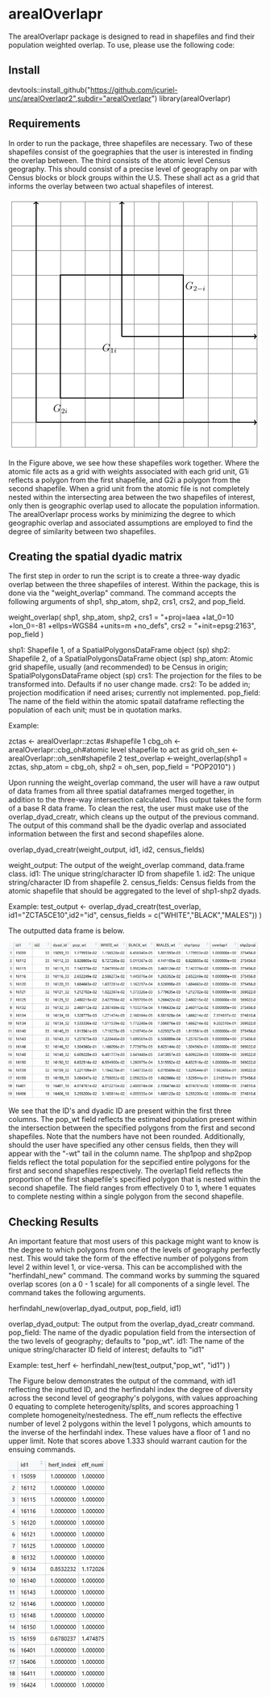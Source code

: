 # arealOverlapr

The arealOverlapr package is designed to read in shapefiles and find their population weighted overlap. To use, please use the following code: 

## Install 

devtools::install_github("https://github.com/jcuriel-unc/arealOverlapr2",subdir="arealOverlapr")
library(arealOverlapr)

## Requirements 

In order to run the package, three shapefiles are necessary. Two of these shapefiles consist of the goegraphies that the user is interested in finding the overlap between. The third consists of the atomic level Census geography. This should consist of a precise level of geography on par with Census blocks or block groups within the U.S. These shall act as a grid that informs the overlay between two actual shapefiles of interest. 

![Example](pop_overlap_example.png)

In the Figure above, we see how these shapefiles work together. Where the atomic file acts as a grid with weights associated with each grid unit, G1i reflects a polygon from the first shapefile, and G2i a polygon from the second shapefile. When a grid unit from the atomic file is not completely nested within the intersecting area between the two shapefiles of interest, only then is geographic overlap used to allocate the population information. The arealOverlapr process works by minimizing the degree to which geographic overlap and associated assumptions are employed to find the degree of similarity between two shapefiles. 

## Creating the spatial dyadic matrix 

The first step in order to run the script is to create a three-way dyadic overlap between the three shapefiles of interest. Within the package, this is done via the "weight_overlap" command. The command accepts the following arguments of shp1, shp_atom, shp2, crs1, crs2, and pop_field.

weight_overlap(
  shp1,
  shp_atom,
  shp2,
  crs1 = "+proj=laea +lat_0=10 +lon_0=-81 +ellps=WGS84 +units=m +no_defs",
  crs2 = "+init=epsg:2163",
  pop_field
)

shp1: Shapefile 1, of a SpatialPolygonsDataFrame object (sp)
shp2: Shapefile 2, of a SpatialPolygonsDataFrame object (sp)
shp_atom: Atomic grid shapefile, usually (and recommended) to be Census in origin; SpatialPolygonsDataFrame object (sp)
crs1: The projection for the files to be transformed into. Defaults if no user change made. 
crs2: To be added in; projection modification if need arises; currently not implemented. 
pop_field: The name of the field within the atomic spatail dataframe reflecting the population of each unit; must be in quotation marks. 

Example: 

zctas <- arealOverlapr::zctas #shapefile 1
cbg_oh <- arealOverlapr::cbg_oh#atomic level shapefile to act as grid 
oh_sen <- arealOverlapr::oh_sen#shapefile 2
test_overlap <-weight_overlap(shp1 = zctas, shp_atom = cbg_oh, shp2 = oh_sen, pop_field = "POP2010")
)

Upon running the weight_overlap command, the user will have a raw output of data frames from all three spatial dataframes merged together, in addition to the three-way intersection calculated. This output takes the form of a base R data frame. To clean the rest, the user must make use of the overlap_dyad_creatr, which cleans up the output of the previous command. The output of this command shall be the dyadic overlap and associated information between the first and second shapefiles alone. 

overlap_dyad_creatr(weight_output, id1, id2, census_fields)

weight_output: The output of the weight_overlap command, data.frame class. 
id1: The unique string/character ID from shapefile 1. 
id2: The unique string/character ID from shapefile 2. 
census_fields: Census fields from the atomic shapefile that should be aggregated to the level of shp1-shp2 dyads. 

Example: 
test_output <- overlap_dyad_creatr(test_overlap, id1="ZCTA5CE10",id2="id", census_fields = c("WHITE","BLACK","MALES"))
)

The outputted data frame is below. 


![Example2](example_overlap_output.jpg)

We see that the ID's and dyadic ID are present within the first three columns. The pop_wt field reflects the estimated population present within the intersection between the specified polygons from the first and second shapefiles. Note that the numbers have not been rounded. Additionally, should the user have specified any other census fields, then they will appear with the "-wt" tail in the column name. The shp1pop and shp2pop fields reflect the total population for the sepcified entire polygons for the first and second shapefiles respectively. The overlap1 field reflects the proportion of the first shapefile's specified polygon that is nested within the second shapefile. The field ranges from effectively 0 to 1, where 1 equates to complete nesting within a single polygon from the second shapefile.  

## Checking Results 

An important feature that most users of this package might want to know is the degree to which polygons from one of the levels of geography perfectly nest. This would take the form of the effective number of polygons from level 2 within level 1, or vice-versa. This can be accomplished with the "herfindahl_new" command. The command works by summing the squared overlap scores (on a 0 - 1 scale) for all components of a single level. The command takes the following arguments. 

herfindahl_new(overlap_dyad_output, pop_field, id1)

overlap_dyad_output: The output from the overlap_dyad_creatr command. 
pop_field: The name of the dyadic population field from the intersection of the two levels of geography; defaults to "pop_wt". 
id1: The name of the unique string/character ID field of interest; defaults to "id1"  

Example: 
test_herf <- herfindahl_new(test_output,"pop_wt",  "id1")
 )
 
 The Figure below demonstrates the output of the command, with id1 reflecting the inputted ID, and the herfindahl index the degree of diversity across the second level of geography's polygons, with values approaching 0 equating to complete heterogenity/splits, and scores approaching 1 complete homogeneity/nestedness. The eff_num reflects the effective number of level 2 polygons within the level 1 polygons, which amounts to the inverse of the herfindahl index. These values have a floor of 1 and no upper limit. Note that scores above 1.333 should warrant caution for the ensuing commands. 
 
 
 
 ![Example3](example_herf_output.jpg)
 
